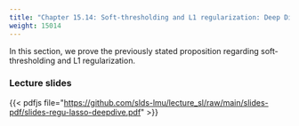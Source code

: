 ```yaml
---
title: "Chapter 15.14: Soft-thresholding and L1 regularization: Deep Dive"
weight: 15014
---
```

In this section, we prove the previously stated proposition regarding soft-thresholding and L1 regularization.

<!--more-->

### Lecture slides

{{< pdfjs file="https://github.com/slds-lmu/lecture_sl/raw/main/slides-pdf/slides-regu-lasso-deepdive.pdf" >}}
